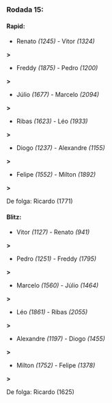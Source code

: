 ### Rodada 15:

#### Rapid:

* Renato *(1245)*     -     Vitor *(1324)*

 **>** 
* Freddy *(1875)*     -     Pedro *(1200)*

 **>** 
* Júlio *(1677)*     -     Marcelo *(2094)*

 **>** 
* Ribas *(1623)*     -     Léo *(1933)*

 **>** 
* Diogo *(1237)*     -     Alexandre *(1155)*

 **>** 
* Felipe *(1552)*     -     Milton *(1892)*

 **>** 

De folga: Ricardo (1771)

#### Blitz:

* Vitor *(1127)*     -     Renato *(941)*

 **>** 
* Pedro *(1251)*     -     Freddy *(1795)*

 **>** 
* Marcelo *(1560)*     -     Júlio *(1464)*

 **>** 
* Léo *(1861)*     -     Ribas *(2055)*

 **>** 
* Alexandre *(1197)*     -     Diogo *(1455)*

 **>** 
* Milton *(1752)*     -     Felipe *(1378)*

 **>** 

De folga: Ricardo (1625)

